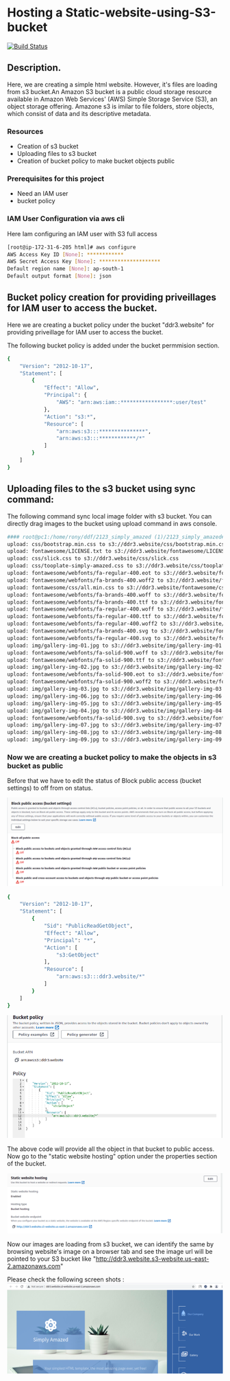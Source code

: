 # Hosting a Static-website-using-S3-bucket



[![Build Status](https://travis-ci.org/joemccann/dillinger.svg?branch=master)](https://travis-ci.org/joemccann/dillinger)

## Description.
Here, we are creating a simple html website. However, it's files are loading from s3 bucket.An Amazon S3 bucket is a public cloud storage resource available in Amazon Web Services' (AWS) Simple Storage Service (S3), an object storage offering. Amazone s3 is imilar to file folders, store objects, which consist of data and its descriptive metadata.
### Resources
- Creation of s3 bucket
- Uploading files to s3 bucket
- Creation of bucket policy to make bucket objects public

### Prerequisites for this project

- Need an IAM user
- bucket policy

### IAM User Configuration via aws cli

Here Iam configuring an IAM user with S3 full access
```sh
[root@ip-172-31-6-205 html]# aws configure
AWS Access Key ID [None]: ************
AWS Secret Access Key [None]: ********************
Default region name [None]: ap-south-1
Default output format [None]: json
```
## Bucket policy creation for providing priveillages for IAM user to access the bucket.
Here we are creating a bucket policy under the bucket "ddr3.website" for providing priveillage for IAM user to access the bucket.

The following bucket policy is added under the bucket permmision section.
```sh
{
    "Version": "2012-10-17",
    "Statement": [
        {
            "Effect": "Allow",
            "Principal": {
                "AWS": "arn:aws:iam::*****************:user/test"
            },
            "Action": "s3:*",
            "Resource": [
                "arn:aws:s3:::***************",
                "arn:aws:s3:::************/*"
            ]
        }
    ]
}
```


## Uploading files to the s3 bucket using sync command:
The following command sync local image folder with s3 bucket. You can directly drag images to the bucket using upload command in aws console.


```sh
#### root@pc1:/home/rony/ddf/2123_simply_amazed (1)/2123_simply_amazed# aws s3 sync . s3://ddr3.website
upload: css/bootstrap.min.css to s3://ddr3.website/css/bootstrap.min.css
upload: fontawesome/LICENSE.txt to s3://ddr3.website/fontawesome/LICENSE.txt
upload: css/slick.css to s3://ddr3.website/css/slick.css          
upload: css/tooplate-simply-amazed.css to s3://ddr3.website/css/tooplate-simply-amazed.css
upload: fontawesome/webfonts/fa-regular-400.eot to s3://ddr3.website/fontawesome/webfonts/fa-regular-400.eot
upload: fontawesome/webfonts/fa-brands-400.woff2 to s3://ddr3.website/fontawesome/webfonts/fa-brands-400.woff2
upload: fontawesome/css/all.min.css to s3://ddr3.website/fontawesome/css/all.min.css
upload: fontawesome/webfonts/fa-brands-400.woff to s3://ddr3.website/fontawesome/webfonts/fa-brands-400.woff
upload: fontawesome/webfonts/fa-brands-400.ttf to s3://ddr3.website/fontawesome/webfonts/fa-brands-400.ttf
upload: fontawesome/webfonts/fa-regular-400.woff to s3://ddr3.website/fontawesome/webfonts/fa-regular-400.woff
upload: fontawesome/webfonts/fa-regular-400.ttf to s3://ddr3.website/fontawesome/webfonts/fa-regular-400.ttf
upload: fontawesome/webfonts/fa-regular-400.woff2 to s3://ddr3.website/fontawesome/webfonts/fa-regular-400.woff2
upload: fontawesome/webfonts/fa-brands-400.svg to s3://ddr3.website/fontawesome/webfonts/fa-brands-400.svg
upload: fontawesome/webfonts/fa-regular-400.svg to s3://ddr3.website/fontawesome/webfonts/fa-regular-400.svg
upload: img/gallery-img-01.jpg to s3://ddr3.website/img/gallery-img-01.jpg
upload: fontawesome/webfonts/fa-solid-900.woff to s3://ddr3.website/fontawesome/webfonts/fa-solid-900.woff
upload: fontawesome/webfonts/fa-solid-900.ttf to s3://ddr3.website/fontawesome/webfonts/fa-solid-900.ttf
upload: img/gallery-img-02.jpg to s3://ddr3.website/img/gallery-img-02.jpg
upload: fontawesome/webfonts/fa-solid-900.eot to s3://ddr3.website/fontawesome/webfonts/fa-solid-900.eot
upload: fontawesome/webfonts/fa-solid-900.woff2 to s3://ddr3.website/fontawesome/webfonts/fa-solid-900.woff2
upload: img/gallery-img-03.jpg to s3://ddr3.website/img/gallery-img-03.jpg
upload: img/gallery-img-06.jpg to s3://ddr3.website/img/gallery-img-06.jpg
upload: img/gallery-img-05.jpg to s3://ddr3.website/img/gallery-img-05.jpg
upload: img/gallery-img-04.jpg to s3://ddr3.website/img/gallery-img-04.jpg
upload: fontawesome/webfonts/fa-solid-900.svg to s3://ddr3.website/fontawesome/webfonts/fa-solid-900.svg
upload: img/gallery-img-07.jpg to s3://ddr3.website/img/gallery-img-07.jpg
upload: img/gallery-img-08.jpg to s3://ddr3.website/img/gallery-img-08.jpg
upload: img/gallery-img-09.jpg to s3://ddr3.website/img/gallery-img-09.jpg

```

### Now we are creating a bucket policy to make the objects in s3 bucket as public
Before that we have to edit the status of Block public access (bucket settings) to off from on status.

![alt text](https://github.com/rony-james/Static-website-using-S3-bucket/blob/main/ddr1.png?raw=true)



```sh
{
    "Version": "2012-10-17",
    "Statement": [
        {
            "Sid": "PublicReadGetObject",
            "Effect": "Allow",
            "Principal": "*",
            "Action": [
                "s3:GetObject"
            ],
            "Resource": [
                "arn:aws:s3:::ddr3.website/*"
            ]
        }
    ]
}
```
![alt text](https://github.com/rony-james/Static-website-using-S3-bucket/blob/main/ddr2.png?raw=true)

The above code will provide all the object in that bucket to public access.
Now go to the "static website hosting" option under the properties section of the bucket.

![alt text](https://github.com/rony-james/Static-website-using-S3-bucket/blob/main/ddr4.png?raw=true)

Now our images are loading from s3 bucket, we can identify the same by browsing website's image on a browser tab and see the image url will be pointed to your S3 bucket like "http://ddr3.website.s3-website.us-east-2.amazonaws.com"

Please check the following screen shots :
![alt text](https://github.com/rony-james/Static-website-using-S3-bucket/blob/main/ddr3.png?raw=true)


